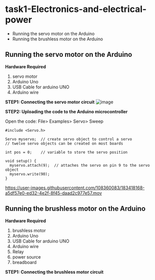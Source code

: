 # task1-Electronics-and-electrical-power
* Running the servo motor on the Arduino
* Running the brushless motor on the Arduino

## Running the servo motor on the Arduino

**Hardware Required** 
1. servo motor
2. Arduino Uno
3.  USB Cable for arduino UNO
4. Arduino wire

**STEP1: Connecting the servo motor circuit**
![image](https://user-images.githubusercontent.com/108360083/183415088-60203128-3f65-4005-972e-500d10a9288b.png)

**STEP2: Uploading the code to the Arduino microcontroller**

Open the code: File> Examples> Servo> Sweep
```
#include <Servo.h>

Servo myservo;  // create servo object to control a servo
// twelve servo objects can be created on most boards

int pos = 0;    // variable to store the servo position

void setup() {
  myservo.attach(9);  // attaches the servo on pin 9 to the servo object
  myservo.write(90);   
}
```

https://user-images.githubusercontent.com/108360083/183418168-a5df57e0-ed32-4e2f-8f45-daad2c977e57.mov



## Running the brushless motor on the Arduino

**Hardware Required** 
1. brushless motor 
2. Arduino Uno
3. USB Cable for arduino UNO
4. Arduino wire
5. Relay
6. power source
7. breadboard


**STEP1: Connecting the brushless motor circuit**

